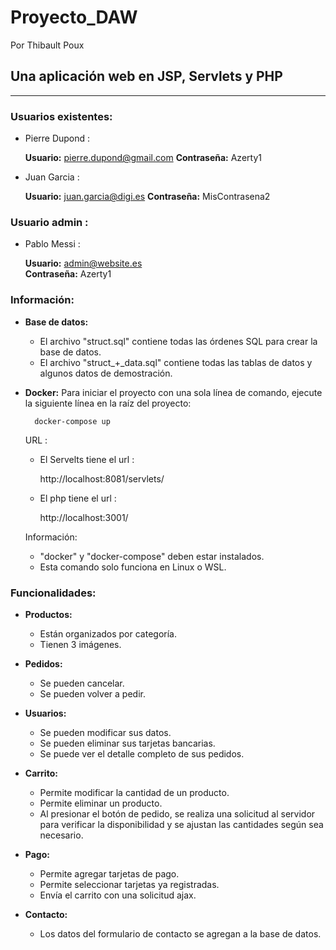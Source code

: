 # Proyecto_DAW

Por Thibault Poux

## Una aplicación web en JSP, Servlets y PHP

---

### Usuarios existentes:

* Pierre Dupond :

    **Usuario:** pierre.dupond@gmail.com
    **Contraseña:** Azerty1

* Juan Garcia :

    **Usuario:** juan.garcia@digi.es
    **Contraseña:** MisContrasena2

### Usuario admin :

* Pablo Messi :

    **Usuario:** admin@website.es   
    **Contraseña:** Azerty1

### Información:

* **Base de datos:**
    * El archivo "struct.sql" contiene todas las órdenes SQL para crear la base de datos.
    * El archivo "struct_+_data.sql" contiene todas las tablas de datos y algunos datos de demostración.
* **Docker:**
    Para iniciar el proyecto con una sola línea de comando, ejecute la siguiente línea en la raíz del proyecto:

        docker-compose up

    URL :
    * El Servelts tiene el url :

        http://localhost:8081/servlets/
    * El php tiene el url :

        http://localhost:3001/

        

    Información:
    * "docker" y "docker-compose" deben estar instalados.
    * Esta comando solo funciona en Linux o WSL.

### Funcionalidades:

* **Productos:**
    * Están organizados por categoría.
    * Tienen 3 imágenes.

* **Pedidos:**
    * Se pueden cancelar.
    * Se pueden volver a pedir.

* **Usuarios:**
    * Se pueden modificar sus datos.
    * Se pueden eliminar sus tarjetas bancarias.
    * Se puede ver el detalle completo de sus pedidos.

* **Carrito:**
    * Permite modificar la cantidad de un producto.
    * Permite eliminar un producto.
    * Al presionar el botón de pedido, se realiza una solicitud al servidor para verificar la disponibilidad y se ajustan las cantidades según sea necesario.

* **Pago:**
    * Permite agregar tarjetas de pago.
    * Permite seleccionar tarjetas ya registradas.
    * Envía el carrito con una solicitud ajax.

* **Contacto:**
    * Los datos del formulario de contacto se agregan a la base de datos.
